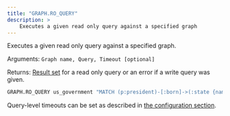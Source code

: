 ```yaml
---
title: "GRAPH.RO_QUERY"
description: >
    Executes a given read only query against a specified graph
---
```


Executes a given read only query against a specified graph.

Arguments: `Graph name, Query, Timeout [optional]`

Returns: [Result set](/redisgraph/design/result_structure) for a read only query or an error if a write query was given.

```sh
GRAPH.RO_QUERY us_government "MATCH (p:president)-[:born]->(:state {name:'Hawaii'}) RETURN p"
```

Query-level timeouts can be set as described in [the configuration section](/redisgraph/configuration#timeout).
